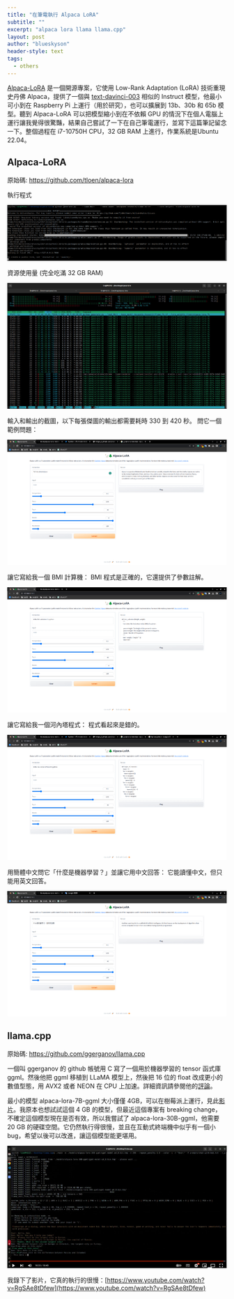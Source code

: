 ```yaml
---
title: "在筆電執行 Alpaca LoRA"
subtitle: ""
excerpt: "alpaca lora llama llama.cpp"
layout: post
author: "blueskyson"
header-style: text
tags:
  - others
---
```


[Alpaca-LoRA](https://github.com/tloen/alpaca-lora) 是一個開源專案，它使用 Low-Rank Adaptation (LoRA) 技術重現史丹佛 Alpaca，提供了一個與 [text-davinci-003](https://platform.openai.com/docs/models/gpt-3-5) 相似的 Instruct 模型，他最小可小到在 Raspberry Pi 上運行（用於研究），也可以擴展到 13b、30b 和 65b 模型。聽到 Alpaca-LoRA 可以把模型縮小到在不依賴 GPU 的情況下在個人電腦上運行讓我覺得很驚豔，結果自己嘗試了一下在自己筆電運行，並寫下這篇筆記留念一下。整個過程在 i7-10750H CPU，32 GB RAM 上進行，作業系統是Ubuntu 22.04。

## Alpaca-LoRA

原始碼: https://github.com/tloen/alpaca-lora

執行程式

![](https://raw.githubusercontent.com/blueskyson/image-host/master/2023/alpaca-1.png)

資源使用量 (完全吃滿 32 GB RAM)

![](https://raw.githubusercontent.com/blueskyson/image-host/master/2023/alpaca-2.jpg)

輸入和輸出的截圖，以下每張傑圖的輸出都需要耗時 330 到 420 秒。
問它一個範例問題：

![](https://raw.githubusercontent.com/blueskyson/image-host/master/2023/alpaca-3.png)

讓它寫給我一個 BMI 計算機：
BMI 程式是正確的，它還提供了參數註解。

![](https://raw.githubusercontent.com/blueskyson/image-host/master/2023/alpaca-4.png)

讓它寫給我一個河內塔程式：
程式看起來是錯的。

![](https://raw.githubusercontent.com/blueskyson/image-host/master/2023/alpaca-5.png)

用簡體中文問它「什麼是機器學習？」並讓它用中文回答：
它能讀懂中文，但只能用英文回答。

![](https://raw.githubusercontent.com/blueskyson/image-host/master/2023/alpaca-6.png)

## llama.cpp

原始碼: https://github.com/ggerganov/llama.cpp

一個叫 ggerganov 的 github 帳號用 C 寫了一個用於機器學習的 tensor 函式庫 ggml。然後他把 ggml 移植到 LLaMA 模型上，然後把 16 位的 float 改成更小的數值型態，用 AVX2 或者 NEON 在 CPU 上加速。詳細資訊請參閱他的[評論](https://github.com/ggerganov/llama.cpp/issues/33#issuecomment-1465108022)。

最小的模型 alpaca-lora-7B-ggml 大小僅僅 4GB，可以在樹莓派上運行，見此[影片](https://www.youtube.com/watch?v=eZQTYTst53o)。我原本也想試試這個 4 GB 的模型，但最近這個專案有 breaking change，不確定這個模型現在是否有效，所以我嘗試了 alpaca-lora-30B-ggml，他需要 20 GB 的硬碟空間。它仍然執行得很慢，並且在互動式終端機中似乎有一個小 bug，希望以後可以改進，讓這個模型能更堪用。

![](https://raw.githubusercontent.com/blueskyson/image-host/master/2023/alpaca-7.jpg)

我錄下了影片，它真的執行的很慢：[https://www.youtube.com/watch?v=RgSAe8tDfew](https://www.youtube.com/watch?v=RgSAe8tDfew)
